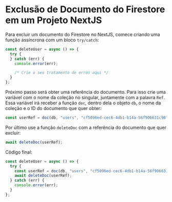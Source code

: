 # Exclusão de Documento do Firestore em um Projeto NextJS

Para excluir um documento do Firestore no NextJS, comece criando uma função assíncrona com um bloco `try/catch`:

```typescript
const deleteUser = async () => {
  try {
  } catch (err) {
    console.error(err);

    /* Crie o seu tratamento de erros aqui */
  }
};
```

Próximo passo será obter uma referência do documento.
Para isso crie uma variável com o nome da coleção no singular, juntamente com a palavra `Ref`.
Essa variável irá receber a função `doc`, dentro dela o objeto `db`, o nome da coleção e o ID do documento que quer obter:

```typescript
const userRef = doc(db, "users", "cf5096ed-cec6-4db1-b14a-56f906631c98");
```

Por último use a função `deleteDoc` com a referência do documento que quer excluir:

```typescript
await deleteDoc(userRef);
```

Código final:

```typescript
const deleteUser = async () => {
  try {
    const userRef = doc(db, "users", "cf5096ed-cec6-4db1-b14a-56f906631c98");
    await deleteDoc(userRef);
  } catch (err) {
    console.error(err);
  }
};
```
